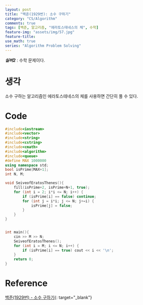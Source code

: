 ```yaml
---
layout: post
title: "백준(1929번): 소수 구하기"
category: "CS/Algorithm"
comments: true
tags: [백준, 알고리즘, "에라토스테네스의 체", 수학]
feature-img: "assets/img/57.jpg"
feature-title:
use_math: true
series: "Algorithm Problem Solving"
---
```


**_실버2_** : 수학 문제이다.

# 생각

소수 구하는 알고리즘인 에라토스테네스의 체를 사용하면 간단히 풀 수 있다.

# Code

```c++
#include<iostream>
#include<vector>
#include<string>
#include<cstring>
#include<cmath>
#include<algorithm>
#include<queue>
#define MAX 1000000
using namespace std;
bool isPrime[MAX+1];
int N, M;

void SeiveofEratosThenes(){
    fill(isPrime+2, isPrime+N+1, true);
    for (int i = 2; i*i <= N; i++) {
        if (isPrime[i] == false) continue;
        for (int j = i*i; j <= N; j+=i) {
            isPrime[j] = false;
        }
    }
}


int main(){
    cin >> M >> N;
    SeiveofEratosThenes();
    for (int i = M; i <= N; i++) {
        if (isPrime[i] == true) cout << i << '\n';
    }
    return 0;
}

```

# Reference

[백준(1929번) - 소수 구하기](https://www.acmicpc.net/problem/1929){: target="\_blank"}
